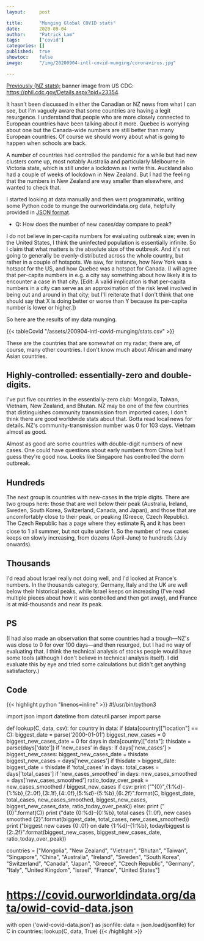 ```yaml
---
layout:     post

title:      "Munging Global COVID stats"
date:       2020-09-04
author:     "Patrick Lam"
tags:       ["covid"]
categories: []
published:  true
showtoc:    false
image:      "/img/20200904-intl-covid-munging/coronavirus.jpg"

---
```


<a href="/post/20200408-nz-covid-munging/">Previously (NZ stats);</a> banner image from US CDC: <a href="https://phil.cdc.gov/Details.aspx?pid=23354">https://phil.cdc.gov/Details.aspx?pid=23354</a>.

It hasn't been discussed in either the Canadian or NZ news from what I
can see, but I'm vaguely aware that some countries are having a legit
resurgence. I understand that people who are more closely connected to
European countries have been talking about it more. Quebec is worrying
about one but the Canada-wide numbers are still better than many
European countries. Of course we should worry about what is going to
happen when schools are back.

A number of countries had controlled the pandemic for a while but had
new clusters come up, most notably Australia and particularly
Melbourne in Victoria state, which is still under a lockdown as I
write this. Auckland also had a couple of weeks of lockdown in New
Zealand. But I had the feeling that the numbers in New Zealand are way
smaller than elsewhere, and wanted to check that.

I started looking at data manually and then went programmatic, writing
some Python code to munge the ourworldindata.org data, helpfully
provided in <a href="https://covid.ourworldindata.org/data/owid-covid-data.json">JSON format</a>.

* Q: How does the number of new cases/day compare to peak?

I do not believe in
per-capita numbers for evaluating outbreak size; even in the United
States, I think the uninfected population is essentially infinite.  So
I claim that what matters is the absolute size of the outbreak. And
it's not going to generally be evenly-distributed across the whole
country, but rather in a couple of hotspots.  We saw, for instance,
how New York was a hotspot for the US, and how Quebec was a hotspot
for Canada. (I will agree that per-capita numbers in e.g. a city say
something about how likely it is to encounter a case in that city.
[Edit: A valid implication is that per-capita numbers in a city can serve
as an approximation of the risk level involved in being out and around
in that city; but I'll reiterate that I don't think that one should say
that X is doing better or worse than Y because its per-capita number
is lower or higher.])

So here are the results of my data munging.

{{< tableCovid "/assets/200904-intl-covid-munging/stats.csv" >}}

These are the countries that are somewhat on my radar; there are, of course,
many other countries. I don't know much about African and many Asian countries.

## Highly-controlled: essentially-zero and double-digits.

I've put five countries in the essentially-zero club: Mongolia,
Taiwan, Vietnam, New Zealand, and Bhutan.  NZ may be one of the few
countries that distinguishes community transmission from imported
cases; I don't think there are good worldwide stats about that. Gotta
read local news for details.  NZ's community-transmission number was 0
for 103 days. Vietnam almost as good.

Almost as good are some countries with double-digit numbers of new
cases.  One could have questions about early numbers from China but I
guess they're good now.  Looks like Singapore has controlled the dorm
outbreak.

## Hundreds

The next group is countries with new-cases in the triple digits. There are two
groups here: those that are well below their peak (Australia, Ireland, Sweden,
South Korea, Switzerland, Canada, and Japan), and those that are uncomfortably close
to their peak, or peaking (Greece, Czech Republic). The Czech Republic has a page
where they estimate R<sub>t</sub> and it has been close to 1 all summer, but not quite
under 1. So the number of new cases keeps on slowly increasing, from dozens (April-June)
to hundreds (July onwards).

## Thousands

I'd read about Israel really not doing well, and I'd looked at France's numbers.
In the thousands category, Germany, Italy and the UK are well below their historical peaks,
while Israel keeps on increasing (I've read multiple pieces about how it was controlled
and then got away), and France is at mid-thousands and near its peak.

## PS

(I had also made an observation that some countries had a trough&mdash;NZ's was close
to 0 for over 100 days&mdash;and then resurged, but I had no way of evaluating that.
I think the technical analysis of stocks people would have some tools
(although I don't believe in technical analysis itself). I did evaluate this
by eye and tried some calculations but didn't get anything satisfactory.)

## Code

{{< highlight python "linenos=inline" >}}
#!/usr/bin/python3

import json
import datetime
from dateutil.parser import parse

def lookup(C, data, csv):
    for country in data:
        if (data[country]["location"] == C):
            biggest_date = parse('2000-01-01')
            biggest_new_cases = 0
            biggest_new_cases_date = 0
            for days in data[country]["data"]:
                thisdate = parse(days['date'])
                if 'new_cases' in days:
                    if days['new_cases'] > biggest_new_cases:
                        biggest_new_cases_date = thisdate
                        biggest_new_cases = days['new_cases']
                if thisdate > biggest_date:
                    biggest_date = thisdate
                    if 'total_cases' in days:
                        total_cases = days['total_cases']
                    if 'new_cases_smoothed' in days:
                        new_cases_smoothed = days['new_cases_smoothed']
            ratio_today_over_peak = new_cases_smoothed / biggest_new_cases
            if csv:
                print ("\"{0}\",{1:%d}-{1:%b},{2:.0f},{3:.1f},{4:.0f},{5:%d}-{5:%b},{6:.2f}".format(C, biggest_date, total_cases,
                                                                                                    new_cases_smoothed, biggest_new_cases,
                                                                                                    biggest_new_cases_date,
                                                                                                    ratio_today_over_peak))
            else:
                print ("{0}".format(C))
                print ("date {0:%d}-{0:%b}, total cases {1:.0f}, new cases smoothed {2}".format(biggest_date, total_cases, new_cases_smoothed))
                print ("biggest new cases {0:.0f} on date {1:%d}-{1:%b}, today/biggest is {2:.2f}".format(biggest_new_cases, biggest_new_cases_date, ratio_today_over_peak))

countries = ["Mongolia", "New Zealand", "Vietnam", "Bhutan", "Taiwan", "Singapore",
	     "China", "Australia",  "Ireland", "Sweden", "South Korea", "Switzerland",
	     "Canada", "Japan", "Greece", "Czech Republic", "Germany", "Italy",
	     "United Kingdom", "Israel", "France", "United States"]

# https://covid.ourworldindata.org/data/owid-covid-data.json
with open ('owid-covid-data.json') as jsonfile:
    data = json.load(jsonfile)
    for C in countries:
        lookup(C, data, True)
{{< /highlight >}}